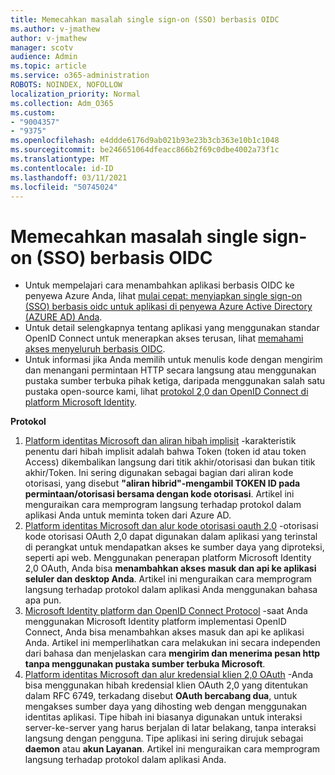 ```yaml
---
title: Memecahkan masalah single sign-on (SSO) berbasis OIDC
ms.author: v-jmathew
author: v-jmathew
manager: scotv
audience: Admin
ms.topic: article
ms.service: o365-administration
ROBOTS: NOINDEX, NOFOLLOW
localization_priority: Normal
ms.collection: Adm_O365
ms.custom:
- "9004357"
- "9375"
ms.openlocfilehash: e4ddde6176d9ab021b93e23b3cb363e10b1c1048
ms.sourcegitcommit: be246651064dfeacc866b2f69c0dbe4002a73f1c
ms.translationtype: MT
ms.contentlocale: id-ID
ms.lasthandoff: 03/11/2021
ms.locfileid: "50745024"
---
```

# <a name="troubleshoot-oidc-based-seamless-single-sign-on-sso-issues"></a>Memecahkan masalah single sign-on (SSO) berbasis OIDC

- Untuk mempelajari cara menambahkan aplikasi berbasis OIDC ke penyewa Azure Anda, lihat [mulai cepat: menyiapkan single sign-on (SSO) berbasis oidc untuk aplikasi di penyewa Azure Active Directory (AZURE AD) Anda](https://docs.microsoft.com/azure/active-directory/manage-apps/add-application-portal-setup-oidc-sso).
- Untuk detail selengkapnya tentang aplikasi yang menggunakan standar OpenID Connect untuk menerapkan akses terusan, lihat [memahami akses menyeluruh berbasis OIDC](https://docs.microsoft.com/azure/active-directory/manage-apps/configure-oidc-single-sign-on).
- Untuk informasi jika Anda memilih untuk menulis kode dengan mengirim dan menangani permintaan HTTP secara langsung atau menggunakan pustaka sumber terbuka pihak ketiga, daripada menggunakan salah satu pustaka open-source kami, lihat [protokol 2,0 dan OpenID Connect di platform Microsoft Identity](https://docs.microsoft.com/azure/active-directory/develop/active-directory-v2-protocols).

**Protokol**

1. [Platform identitas Microsoft dan aliran hibah implisit](https://docs.microsoft.com/azure/active-directory/develop/v2-oauth2-implicit-grant-flow) -karakteristik penentu dari hibah implisit adalah bahwa Token (token id atau token Access) dikembalikan langsung dari titik akhir/otorisasi dan bukan titik akhir/Token. Ini sering digunakan sebagai bagian dari aliran kode otorisasi, yang disebut **"aliran hibrid"-mengambil TOKEN ID pada permintaan/otorisasi bersama dengan kode otorisasi**. Artikel ini menguraikan cara memprogram langsung terhadap protokol dalam aplikasi Anda untuk meminta token dari Azure AD.
2. [Platform identitas Microsoft dan alur kode otorisasi oauth 2,0](https://docs.microsoft.com/azure/active-directory/develop/v2-oauth2-auth-code-flow) -otorisasi kode otorisasi OAuth 2,0 dapat digunakan dalam aplikasi yang terinstal di perangkat untuk mendapatkan akses ke sumber daya yang diproteksi, seperti api web. Menggunakan penerapan platform Microsoft Identity 2,0 OAuth, Anda bisa **menambahkan akses masuk dan api ke aplikasi seluler dan desktop Anda**. Artikel ini menguraikan cara memprogram langsung terhadap protokol dalam aplikasi Anda menggunakan bahasa apa pun.
3. [Microsoft Identity platform dan OpenID Connect Protocol](https://docs.microsoft.com/azure/active-directory/develop/v2-protocols-oidc) -saat Anda menggunakan Microsoft Identity platform implementasi OpenID Connect, Anda bisa menambahkan akses masuk dan api ke aplikasi Anda. Artikel ini memperlihatkan cara melakukan ini secara independen dari bahasa dan menjelaskan cara **mengirim dan menerima pesan http tanpa menggunakan pustaka sumber terbuka Microsoft**.
4. [Platform identitas Microsoft dan alur kredensial klien 2,0 OAuth](https://docs.microsoft.com/azure/active-directory/develop/v2-oauth2-client-creds-grant-flow) -Anda bisa menggunakan hibah kredensial klien OAuth 2,0 yang ditentukan dalam RFC 6749, terkadang disebut **OAuth bercabang dua**, untuk mengakses sumber daya yang dihosting web dengan menggunakan identitas aplikasi. Tipe hibah ini biasanya digunakan untuk interaksi server-ke-server yang harus berjalan di latar belakang, tanpa interaksi langsung dengan pengguna. Tipe aplikasi ini sering dirujuk sebagai **daemon** atau **akun Layanan**. Artikel ini menguraikan cara memprogram langsung terhadap protokol dalam aplikasi Anda.
